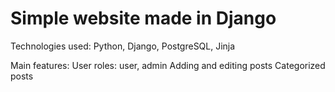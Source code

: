 # Simple website made in Django

Technologies used: Python, Django, PostgreSQL, Jinja

Main features:
User roles: user, admin
Adding and editing posts
Categorized posts
